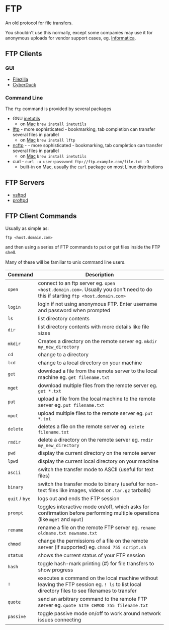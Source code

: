 # FTP

An old protocol for file transfers.

You shouldn't use this normally, except some companies may use it for anonymous uploads for vendor support cases,
eg. [Informatica](informatica.md).

## FTP Clients

### GUI

- [Filezilla](https://filezilla-project.org/)
- [CyberDuck](https://cyberduck.io/)

### Command Line

The `ftp` command is provided by several packages

- GNU [inetutils](https://www.gnu.org/software/inetutils/)
  - on [Mac](mac.md) `brew install inetutils`
- [lftp](https://lftp.yar.ru/) - more sophisticated - bookmarking, tab completion
  can transfer several files in parallel
  - on [Mac](mac.md) `brew install lftp`
- [ncftp](https://www.ncftp.com/ncftp/) -  - more sophisticated - bookmarking, tab completion
  can transfer several files in parallel
  - on [Mac](mac.md) `brew install inetutils`
- curl - `curl -u user:password ftp://ftp.example.com/file.txt -O`
  - built-in on Mac, usually the `curl` package on most Linux distributions

## FTP Servers

- [vsftpd](https://security.appspot.com/vsftpd.html)
- [proftpd](http://www.proftpd.org/)

## FTP Client Commands

Usually as simple as:

```shell
ftp <host.domain.com>
```

and then using a series of FTP commands to put or get files inside the FTP shell.

Many of these will be familiar to unix command line users.

| Command        | Description                                                                                                                                   |
|----------------|-----------------------------------------------------------------------------------------------------------------------------------------------|
| `open`         | connect to an ftp server eg. `open <host.domain.com>`. Usually you don't need to do this if starting `ftp <host.domain.com>`                  |
| `login`        | login if not using anonymous FTP. Enter username and password when prompted                                                                   |
| `ls`           | list directory contents                                                                                                                       |
| `dir`          | list directory contents with more details like file sizes                                                                                     |
| `mkdir`        | Creates a directory on the remote server eg. `mkdir my_new_directory`                                                                         |
| `cd`           | change to a directory                                                                                                                         |
| `lcd`          | change to a local directory on your machine                                                                                                   |
| `get`          | download a file from the remote server to the local machine eg. `get filename.txt`                                                            |
| `mget`         | download multiple files from the remote server eg. `get *.txt`                                                                                |
| `put`          | upload a file from the local machine to the remote server eg. `put filename.txt`                                                              |
| `mput`         | upload multiple files to the remote server eg. `put *.txt`                                                                                    |
| `delete`       | deletes a file on the remote server eg. `delete filename.txt`                                                                                 |
| `rmdir`        | delete a directory on the remote server eg. `rmdir my_new_directory`                                                                          |
| `pwd`          | display the current directory on the remote server                                                                                            |
| `lpwd`         | display the current local directory on your machine                                                                                           |
| `ascii`        | switch the transfer mode to ASCII (useful for text files)                                                                                     |
| `binary`       | switch the transfer mode to binary (useful for non-text files like images, videos or `.tar.gz` tarballs)                                      |
| `quit` / `bye` | logs out and ends the FTP session                                                                                                             |
| `prompt`       | toggles interactive mode on/off, which asks for confirmation before performing multiple operations (like `mget` and `mput`)                   |
| `rename`       | rename a file on the remote FTP server eg. `rename oldname.txt newname.txt`                                                                   |
| `chmod`        | change the permissions of a file on the remote server (if supported) eg. `chmod 755 script.sh`                                                |
| `status`       | shows the current status of your FTP session                                                                                                  |
| `hash`         | toggle hash-mark printing (#) for file transfers to show progress                                                                             |
| `!`            | executes a command on the local machine without leaving the FTP session eg. `! ls` to list local directory files to see filenames to transfer |
| `quote`        | send an arbitrary command to the remote FTP server eg. `quote SITE CHMOD 755 filename.txt`                                                    |
| `passive`      | toggle passive mode on/off to work around network issues connecting                                                                           |
